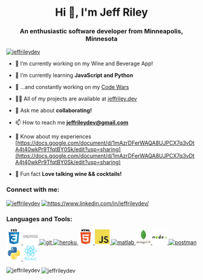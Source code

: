 <h1 align="center">Hi 👋, I'm Jeff Riley</h1>
<h3 align="center">An enthusiastic software developer from Minneapolis, Minnesota</h3>

<p align="left"> <a href="https://twitter.com/jeffrileydev" target="blank"><img src="https://img.shields.io/twitter/follow/jeffrileydev?logo=twitter&style=for-the-badge" alt="jeffrileydev" /></a> </p>

- 🔭 I’m currently working on my Wine and Beverage App!

- 🌱 I’m currently learning **JavaScript and Python**  

- 👯 ...and constantly working on my [Code Wars](https://github.com/jeffrileydev/code-wars)

- 👨‍💻 All of my projects are available at [jeffriley.dev](jeffriley.dev)

- 💬 Ask me about **collaborating!**

- 📫 How to reach me **jeffrileydev@gmail.com**

- 📄 Know about my experiences [https://docs.google.com/document/d/1mAzrDFerWAQA8UJPCX7q3vDtA4t40wkPr9TfqtBY0Sk/edit?usp=sharing](https://docs.google.com/document/d/1mAzrDFerWAQA8UJPCX7q3vDtA4t40wkPr9TfqtBY0Sk/edit?usp=sharing)

- 🍻 Fun fact **Love talking wine && cocktails!**

<h3 align="left">Connect with me:</h3>
<p align="left">
<a href="https://twitter.com/jeffrileydev" target="blank"><img align="center" src="https://raw.githubusercontent.com/rahuldkjain/github-profile-readme-generator/neutral-icons/src/images/icons/Social/twitter.svg" alt="jeffrileydev" height="30" width="40" /></a>
<a href="https://linkedin.com/in/https://www.linkedin.com/in/jeffrileydev/" target="blank"><img align="center" src="https://raw.githubusercontent.com/rahuldkjain/github-profile-readme-generator/neutral-icons/src/images/icons/Social/linked-in-alt.svg" alt="https://www.linkedin.com/in/jeffrileydev/" height="30" width="40" /></a>
</p>

<h3 align="left">Languages and Tools:</h3>
<p align="left"> <a href="https://www.w3schools.com/css/" target="_blank"> <img src="https://raw.githubusercontent.com/devicons/devicon/master/icons/css3/css3-original-wordmark.svg" alt="css3" width="40" height="40"/> </a> <a href="https://expressjs.com" target="_blank"> <img src="https://raw.githubusercontent.com/devicons/devicon/master/icons/express/express-original-wordmark.svg" alt="express" width="40" height="40"/> </a> <a href="https://git-scm.com/" target="_blank"> <img src="https://www.vectorlogo.zone/logos/git-scm/git-scm-icon.svg" alt="git" width="40" height="40"/> </a> <a href="https://heroku.com" target="_blank"> <img src="https://www.vectorlogo.zone/logos/heroku/heroku-icon.svg" alt="heroku" width="40" height="40"/> </a> <a href="https://www.w3.org/html/" target="_blank"> <img src="https://raw.githubusercontent.com/devicons/devicon/master/icons/html5/html5-original-wordmark.svg" alt="html5" width="40" height="40"/> </a> <a href="https://developer.mozilla.org/en-US/docs/Web/JavaScript" target="_blank"> <img src="https://raw.githubusercontent.com/devicons/devicon/master/icons/javascript/javascript-original.svg" alt="javascript" width="40" height="40"/> </a> <a href="https://www.mathworks.com/" target="_blank"> <img src="https://raw.githubusercontent.com/simple-icons/simple-icons/master/icons/mathworks.svg" alt="matlab" width="40" height="40"/> </a> <a href="https://www.mongodb.com/" target="_blank"> <img src="https://raw.githubusercontent.com/devicons/devicon/master/icons/mongodb/mongodb-original-wordmark.svg" alt="mongodb" width="40" height="40"/> </a> <a href="https://nodejs.org" target="_blank"> <img src="https://raw.githubusercontent.com/devicons/devicon/master/icons/nodejs/nodejs-original-wordmark.svg" alt="nodejs" width="40" height="40"/> </a> <a href="https://postman.com" target="_blank"> <img src="https://www.vectorlogo.zone/logos/getpostman/getpostman-icon.svg" alt="postman" width="40" height="40"/> </a> <a href="https://www.python.org" target="_blank"> <img src="https://raw.githubusercontent.com/devicons/devicon/master/icons/python/python-original.svg" alt="python" width="40" height="40"/> </a> <a href="https://reactjs.org/" target="_blank"> <img src="https://raw.githubusercontent.com/devicons/devicon/master/icons/react/react-original-wordmark.svg" alt="react" width="40" height="40"/> </a> </p>

<p><img align="left" src="https://github-readme-stats.vercel.app/api/top-langs?username=jeffrileydev&show_icons=true&locale=en&layout=compact" alt="jeffrileydev" /></p>

<p>&nbsp;<img align="center" src="https://github-readme-stats.vercel.app/api?username=jeffrileydev&show_icons=true&locale=en" alt="jeffrileydev" /></p>



